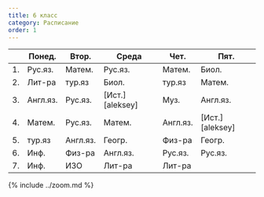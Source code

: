 ```yaml
---
title: 6 класс
category: Расписание
order: 1
---
```


|     | Понед.   | Втор.    | Среда           | Чет.     | Пят.            |
| --- | -------- | -------- | --------------- | -------- | --------------- |
| 1.  | Рус.яз.  | Матем.   | Рус.яз.         | Матем.   | Биол.           |
| 2.  | Лит-ра   | тур.яз   | Биол.           | тур.яз   | Матем.          |
| 3.  | Англ.яз. | Рус.яз.  | [Ист.][aleksey] | Муз.     | Англ.яз.        |
| 4.  | Матем.   | Рус.яз.  | Матем.          | Англ.яз. | [Ист.][aleksey] |
| 5.  | тур.яз   | Англ.яз. | Геогр.          | Физ-ра   | Геогр.          |
| 6.  | Инф.     | Физ-ра   | Англ.яз.        | Рус.яз.  | Рус.яз.         |
| 7.  | Инф.     | ИЗО      | Лит-ра          | Лит-ра   |                 |

{% include ../zoom.md %}
